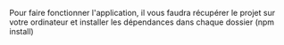 Pour faire fonctionner l'application, il vous faudra récupérer le projet sur votre ordinateur et installer les dépendances dans chaque dossier (npm install)
